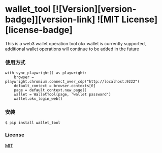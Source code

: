 # wallet_tool [![Version][version-badge]][version-link] ![MIT License][license-badge]

This is a web3 wallet operation tool
okx wallet is currently supported, additional wallet operations will continue to be added in the future

### 使用方式

```
with sync_playwright() as playwright:           
	browser = playwright.chromium.connect_over_cdp("http://localhost:9222")
	default_context = browser.contexts[0]
	page = default_context.new_page()
	wallet = WalletTool(page, 'wallet password')
	wallet.okx_login_web()  
```


### 安装

```
$ pip install wallet_tool
```


### License

[MIT](https://github.com/pythonml/wallet_tool/blob/master/LICENSE)

